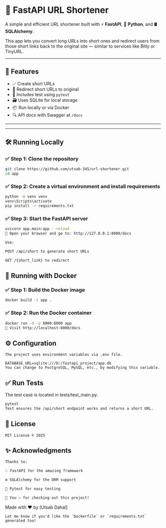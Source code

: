 # 🔗 FastAPI URL Shortener

A simple and efficient URL shortener built with ⚡ **FastAPI**, 🐍 **Python**, and 🛢️ **SQLAlchemy**.

This app lets you convert long URLs into short ones and redirect users from those short links back to the original site — similar to services like Bitly or TinyURL.

---

## 🚀 Features

- ✅ Create short URLs
- 🔁 Redirect short URLs to original
- 🧪 Includes test using `pytest`
- 🗃️ Uses SQLite for local storage
- 📦 Run locally or via Docker
- 🔍 API docs with Swagger at `/docs`

---



---

## 🛠️ Running Locally

### ✅ Step 1: Clone the repository

```bash
git clone https://github.com/utsab-345/url-shortener.git
cd app
```
### ✅ Step 2: Create a virtual environment and install requirements
```bash
python -m venv venv
venv\Scripts\activate
pip install -r requirements.txt
```
### ✅ Step 3: Start the FastAPI server
```bash
uvicorn app.main:app --reload
🔗 Open your browser and go to: http://127.0.0.1:8000/docs

Use:

POST /api/short to generate short URLs

GET /{short_link} to redirect
```
## 🐳 Running with Docker
### ✅ Step 1: Build the Docker image
```bash
docker build -t app .
```
### ✅ Step 2: Run the Docker container
```bash
docker run -d -p 8000:8000 app
🔗 Visit http://localhost:8000/docs
```
## ⚙️ Configuration
```
The project uses environment variables via .env file.

DATABASE_URL=sqlite:///D:/fastapi_project/app.db
You can change to PostgreSQL, MySQL, etc., by modifying this variable.
```
## ✅ Run Tests
The test case is located in tests/test_main.py.
```bash
pytest
Test ensures the /api/short endpoint works and returns a short URL.
```
## 📄 License
```
MIT License © 2025
```
## ✨ Acknowledgments
```bash
Thanks to:

💡 FastAPI for the amazing framework

⚙️ SQLAlchemy for the ORM support

🧪 Pytest for easy testing

🙌 You — for checking out this project!
```

Made with ❤️ by [Utsab Dahal]
```
Let me know if you'd like the `Dockerfile` or `requirements.txt` generated too!